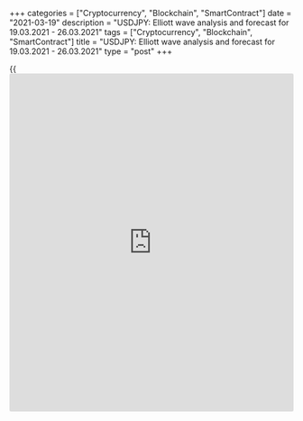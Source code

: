+++
categories = ["Cryptocurrency", "Blockchain", "SmartContract"]
date = "2021-03-19"
description = "USDJPY: Elliott wave analysis and forecast for 19.03.2021 - 26.03.2021"
tags = ["Cryptocurrency", "Blockchain", "SmartContract"]
title = "USDJPY: Elliott wave analysis and forecast for 19.03.2021 - 26.03.2021"
type = "post"
+++

{{<iframe id="large-banner" src="https://www.bounty.group/#slide=19.0" width="100%" height="600" scrolling="no" style="border: 0px solid rgb(216, 221, 230); border-radius: 3px;">}}

2021-03-19

2021-03-19

USDJPY: Elliott wave analysis and forecast for 19.03.2021 –
26.03.2021Alex Geuta

 **Main scenario:** consider long positions from corrections above the
level of 107.09 with a target of 111.72 – 114.00.

 **Alternative scenario:** breakout and consolidation below the level of
107.09 will allow the pair to continue declining to the levels of 104.91
– 103.29.

 **Analysis:** Daily TM: apparently, a descending correction of larger
degree finished forming as wave B, and wave С started developing, with
the first wave (1) of С forming inside.

On the H4 time frame, the third wave of smaller degree 3 of (1) is
developing, with wave iii of 3 forming inside. Apparently, wave (i) of
iii formed on the H1 time frame. If this assumption is correct, the pair
will continue to rise to 111.72 – 114.00 once correction (ii) of iii is
over. The level of 107.09 is critical in this scenario as the breakout
will enable the pair to continue declining to the levels of 104.91 –
103.29.

* * *

* * *



## Price chart of USDJPY in real time mode

The content of this article reflects the author’s opinion and does not
necessarily reflect the official position of LiteForex. The material
published on this page is provided for informational purposes only and
should not be considered as the provision of investment advice for the
purposes of Directive 2004/39/EC.

Rate this article:

{{value}}

( {{count}} {{title}} )